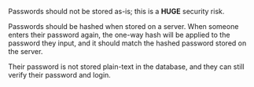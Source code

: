 
Passwords should not be stored as-is; this is a **HUGE** security risk.

Passwords should be hashed when stored on a server. When someone enters their password again, the one-way hash will be applied
to the password they input, and it should match the hashed password stored on the server.

Their password is not stored plain-text in the database, and they can still verify their password and login.

